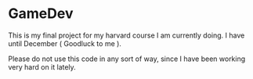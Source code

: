 # GameDev
This is my final project for my harvard course I am currently doing. I have until December ( Goodluck to me ).

Please do not use this code in any sort of way, since I have been working very hard on it lately.

